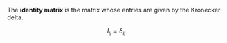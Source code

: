 The **identity matrix** is the matrix whose entries are given by the Kronecker delta.

$$
I_{ij} = \delta_{ij}
$$